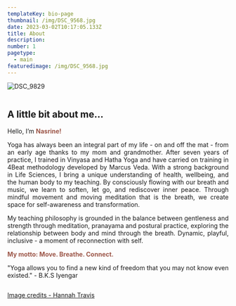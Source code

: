 ```yaml
---
templateKey: bio-page
thumbnail: /img/DSC_9568.jpg
date: 2023-03-02T10:17:05.133Z
title: About
description: 
number: 1
pagetype:
  - main
featuredimage: /img/DSC_9568.jpg
---
```


![DSC_9829](/img/DSC_9829.jpg)

<div style="display: flex; align-items: center; gap: 20px;">
  <div style="text-align: justify;">
    <h2>A little bit about me...</h2>
    <p>Hello, I’m <strong><span style="color: #9C5648;">Nasrine!</span></strong></p>
    <p>Yoga has always been an integral part of my life - on and off the mat - from an early age thanks to my mom and grandmother.
    After seven years of practice, I trained in Vinyasa and Hatha Yoga and have carried on training in 4Beat methodology developed by Marcus Veda. With a strong background in Life Sciences, I bring a unique understanding of health, wellbeing, and the human body to my teaching. By consciously flowing with our breath and music, we learn to soften, let go, and rediscover inner peace.
    Through mindful movement and moving meditation that is the breath, we create space for self-awareness and transformation.
  </p>
  <p>
    My teaching philosophy is grounded in the balance between gentleness and strength through meditation, pranayama and postural practice, exploring the relationship between body and mind through the breath. Dynamic, playful, inclusive - a moment of reconnection with self.
    </p>
    <p><strong><span style="color: #9C5648;">My motto: Move. Breathe. Connect.</strong></p>

  <p>"Yoga allows you to find a new kind of freedom that you may not know even existed." - B.K.S Iyengar
  </p>
  </div>
</div>



<a href="http://www.hannahtravis.com/" target="_blank">Image credits - Hannah Travis</a>


